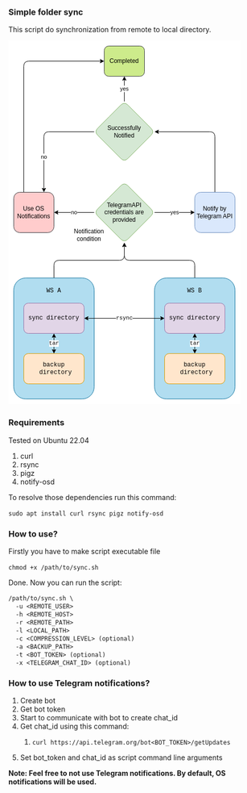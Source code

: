 ### Simple folder sync

This script do synchronization from remote to local directory.

![Main diagram](diagrams/main.png)

### Requirements

Tested on Ubuntu 22.04

1. curl
2. rsync
3. pigz
4. notify-osd

To resolve those dependencies run this command:

```sudo apt install curl rsync pigz notify-osd```

### How to use?

Firstly you have to make script executable file

```chmod +x /path/to/sync.sh```

Done. Now you can run the script:

```
/path/to/sync.sh \
  -u <REMOTE_USER> 
  -h <REMOTE_HOST> 
  -r <REMOTE_PATH>
  -l <LOCAL_PATH> 
  -c <COMPRESSION_LEVEL> (optional)
  -a <BACKUP_PATH>
  -t <BOT_TOKEN> (optional)  
  -x <TELEGRAM_CHAT_ID> (optional)  
``` 

### How to use Telegram notifications?

1. Create bot
2. Get bot token
3. Start to communicate with bot to create chat_id
4. Get chat_id using this command:
   1. ```shell
      curl https://api.telegram.org/bot<BOT_TOKEN>/getUpdates
      ```
5. Set bot_token and chat_id as script command line arguments

**Note: Feel free to not use Telegram notifications. By default, OS notifications will be used.**